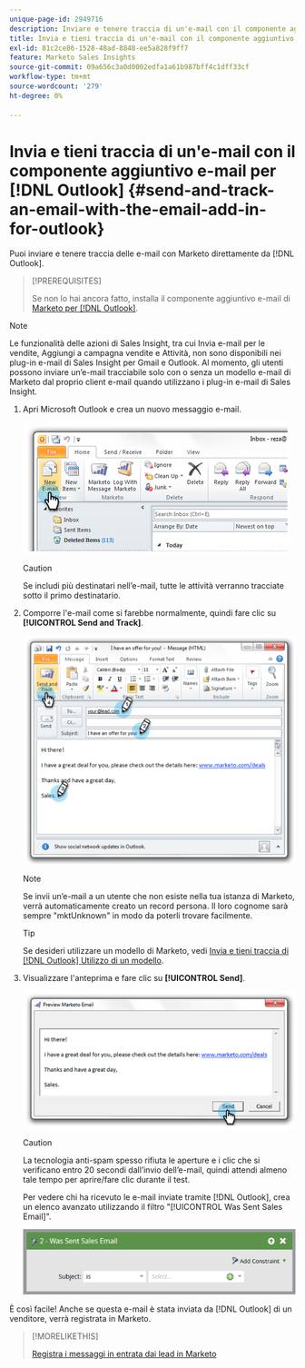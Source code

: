 ```yaml
---
unique-page-id: 2949716
description: Inviare e tenere traccia di un'e-mail con il componente aggiuntivo e-mail per  [!DNL Outlook] - Documentazione di Marketo - Documentazione del prodotto
title: Invia e tieni traccia di un'e-mail con il componente aggiuntivo e-mail per  [!DNL Outlook]
exl-id: 81c2ce86-1528-48ad-8848-ee5a828f9ff7
feature: Marketo Sales Insights
source-git-commit: 09a656c3a0d0002edfa1a61b987bff4c1dff33cf
workflow-type: tm+mt
source-wordcount: '279'
ht-degree: 0%

---
```


# Invia e tieni traccia di un&#39;e-mail con il componente aggiuntivo e-mail per [!DNL Outlook] {#send-and-track-an-email-with-the-email-add-in-for-outlook}

Puoi inviare e tenere traccia delle e-mail con Marketo direttamente da [!DNL Outlook].

>[!PREREQUISITES]
>
>Se non lo hai ancora fatto, installa il componente aggiuntivo e-mail di [Marketo per [!DNL Outlook]](/help/marketo/product-docs/marketo-sales-insight/msi-outlook-plugin/install-the-marketo-email-add-in-for-outlook-with-a-registration-code.md).

>[!NOTE]
>
>Le funzionalità delle azioni di Sales Insight, tra cui Invia e-mail per le vendite, Aggiungi a campagna vendite e Attività, non sono disponibili nei plug-in e-mail di Sales Insight per Gmail e Outlook. Al momento, gli utenti possono inviare un’e-mail tracciabile solo con o senza un modello e-mail di Marketo dal proprio client e-mail quando utilizzano i plug-in e-mail di Sales Insight.

1. Apri Microsoft Outlook e crea un nuovo messaggio e-mail.

   ![](assets/image2014-9-23-16-3a6-3a46.png)

   >[!CAUTION]
   >
   >Se includi più destinatari nell’e-mail, tutte le attività verranno tracciate sotto il primo destinatario.

1. Comporre l&#39;e-mail come si farebbe normalmente, quindi fare clic su **[!UICONTROL Send and Track]**.

   ![](assets/image2014-9-23-16-3a7-3a1.png)

   >[!NOTE]
   >
   >Se invii un’e-mail a un utente che non esiste nella tua istanza di Marketo, verrà automaticamente creato un record persona. Il loro cognome sarà sempre &quot;mktUnknown&quot; in modo da poterli trovare facilmente.

   >[!TIP]
   >
   >Se desideri utilizzare un modello di Marketo, vedi [Invia e tieni traccia di [!DNL Outlook] Utilizzo di un modello](/help/marketo/product-docs/marketo-sales-insight/msi-outlook-plugin/send-and-track-from-outlook-using-a-marketo-template.md).

1. Visualizzare l&#39;anteprima e fare clic su **[!UICONTROL Send]**.

   ![](assets/image2014-9-23-16-3a7-3a13.png)

   >[!CAUTION]
   >
   >La tecnologia anti-spam spesso rifiuta le aperture e i clic che si verificano entro 20 secondi dall’invio dell’e-mail, quindi attendi almeno tale tempo per aprire/fare clic durante il test.

   Per vedere chi ha ricevuto le e-mail inviate tramite [!DNL Outlook], crea un elenco avanzato utilizzando il filtro &quot;[!UICONTROL Was Sent Sales Email]&quot;.

   ![](assets/was-sent-sales-email.png)

È così facile! Anche se questa e-mail è stata inviata da [!DNL Outlook] di un venditore, verrà registrata in Marketo.

>[!MORELIKETHIS]
>
>[Registra i messaggi in entrata dai lead in Marketo](/help/marketo/product-docs/marketo-sales-insight/using-msi/log-inbound-mail-from-your-leads-in-marketo.md)
